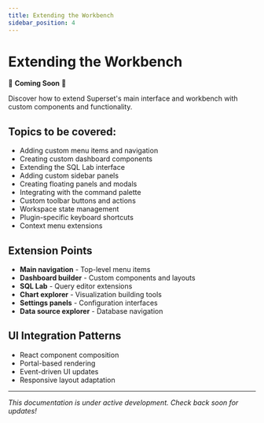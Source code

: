 ```yaml
---
title: Extending the Workbench
sidebar_position: 4
---
```


<!--
Licensed to the Apache Software Foundation (ASF) under one
or more contributor license agreements.  See the NOTICE file
distributed with this work for additional information
regarding copyright ownership.  The ASF licenses this file
to you under the Apache License, Version 2.0 (the
"License"); you may not use this file except in compliance
with the License.  You may obtain a copy of the License at

  http://www.apache.org/licenses/LICENSE-2.0

Unless required by applicable law or agreed to in writing,
software distributed under the License is distributed on an
"AS IS" BASIS, WITHOUT WARRANTIES OR CONDITIONS OF ANY
KIND, either express or implied.  See the License for the
specific language governing permissions and limitations
under the License.
-->

# Extending the Workbench

🚧 **Coming Soon** 🚧

Discover how to extend Superset's main interface and workbench with custom components and functionality.

## Topics to be covered:

- Adding custom menu items and navigation
- Creating custom dashboard components
- Extending the SQL Lab interface
- Adding custom sidebar panels
- Creating floating panels and modals
- Integrating with the command palette
- Custom toolbar buttons and actions
- Workspace state management
- Plugin-specific keyboard shortcuts
- Context menu extensions

## Extension Points

- **Main navigation** - Top-level menu items
- **Dashboard builder** - Custom components and layouts
- **SQL Lab** - Query editor extensions
- **Chart explorer** - Visualization building tools
- **Settings panels** - Configuration interfaces
- **Data source explorer** - Database navigation

## UI Integration Patterns

- React component composition
- Portal-based rendering
- Event-driven UI updates
- Responsive layout adaptation

---

*This documentation is under active development. Check back soon for updates!*
